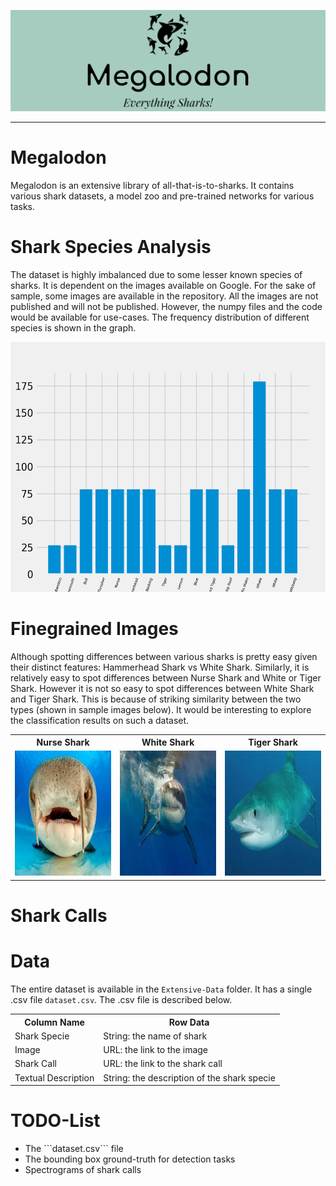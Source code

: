 ![Logo](imgs-readme/logo.png)
<hr>

# Megalodon
Megalodon is an extensive library of all-that-is-to-sharks. It contains various shark datasets, a model zoo and pre-trained networks for various tasks.

# Shark Species Analysis
The dataset is highly imbalanced due to some lesser known species of sharks. It is dependent on the images available on Google. For the sake of sample, some images are available in the repository. All the images are not published and will not be published. However, the numpy files and the code would be available for use-cases.
The frequency distribution of different species is shown in the graph.

<img src="imgs-readme/dist.png" width="600" height="400"/>

# Finegrained Images
Although spotting differences between various sharks is pretty easy given their distinct features: Hammerhead Shark vs White Shark. Similarly, it is relatively easy to spot differences between Nurse Shark and White or Tiger Shark. However it is not so easy to spot differences between White Shark and Tiger Shark. This is because of striking similarity between the two types (shown in sample images below). It would be interesting to explore the classification results on such a dataset. 

<table style="width:100%">
  <tr>
    <th>Nurse Shark</th>
    <th>White Shark</th>
    <th>Tiger Shark</th>
  </tr>
  <tr>
    <td><img src="Finegrained-Images/data/Nurse Shark/4.jpg" width="200" height="200" /></td>
     <td><img src="Finegrained-Images/data/White Shark/19.jpg" width="200" height="200" /></td>
    <td><img src="Finegrained-Images/data/Tiger Shark/21.jpg" width="200" height="200"/></td>
  </tr>
</table>

</body>
</html>

# Shark Calls

# Data
The entire dataset is available in the ```Extensive-Data``` folder. It has a single .csv file ```dataset.csv```. The .csv file is described below.

<table style="width:100%">
  <tr>
    <th>Column Name</th>
    <th>Row Data</th>
  </tr>
  
  <tr>
    <td>Shark Specie</td>
    <td>String: the name of shark</td>
  </tr>

  <tr>
    <td>Image</td>
    <td>URL: the link to the image</td>
  </tr>

  <tr>
    <td>Shark Call</td>
    <td>URL: the link to the shark call</td>
  </tr>
  
  <tr>
    <td>Textual Description</td>
    <td>String: the description of the shark specie</td>
  </tr>
</table>

# TODO-List

<ul>
  <li>The ```dataset.csv``` file</li>
  <li>The bounding box ground-truth for detection tasks</li>
  <li>Spectrograms of shark calls</li>
</ul>